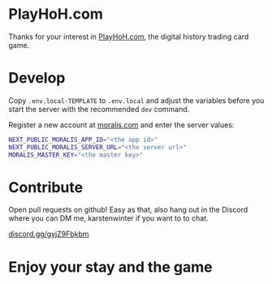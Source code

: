 # PlayHoH.com

Thanks for your interest in [PlayHoH.com](https://playhoh.com), the digital history trading card game.

# Develop

Copy `.env.local-TEMPLATE` to `.env.local` and adjust the variables before you start the server with the recommended `dev` command.

Register a new account at [moralis.com](https://moralis.com) and enter the server values:

```bash
NEXT_PUBLIC_MORALIS_APP_ID="<the app id>"
NEXT_PUBLIC_MORALIS_SERVER_URL="<the server url>"
MORALIS_MASTER_KEY="<the master key>"
```

# Contribute

Open pull requests on github! Easy as that, also hang out in the Discord where you can DM me, karstenwinter if you want to to chat.

[discord.gg/gyjZ9Fbkbm](https://discord.gg/gyjZ9Fbkbm)

# Enjoy your stay and the game
